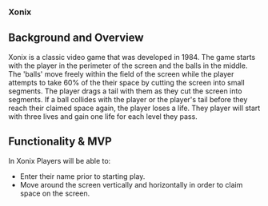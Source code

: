 ### Xonix

## Background and Overview

Xonix is a classic video game that was developed in 1984. The game
starts with the player in the perimeter of the screen and the balls in
the middle. The 'balls' move freely within the field of the screen while
the player attempts to take 60% of the their space by cutting the screen
into small segments. The player drags a tail with them as they cut the
screen into segments. If a ball collides with the player or the player's
tail before they reach their claimed space again, the player loses a life.
They player will start with three lives and gain one life for each level
they pass.

## Functionality & MVP

In Xonix Players will be able to:

* Enter their name prior to starting play.
* Move around the screen vertically and horizontally in order to claim space on the screen. 

